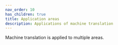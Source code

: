 ```yaml
---
nav_order: 10
has_children: true
title: Application areas
description: Applications of machine translation
---
```


Machine translation is applied to multiple areas.
